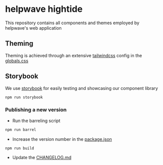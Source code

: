 # helpwave hightide

This repository contains all components and themes employed by helpwave's web application

## Theming

Theming is achieved through an extensive [tailwindcss](https://tailwindcss.com) config in
the [globals.css](src/style/globals.css)

## Storybook

We use [storybook](https://storybook.js.org/) for easily testing and showcasing our component library

```bash
npm run storybook
```

### Publishing a new version

- Run the barreling script

```bash
npm run barrel
```

- Increase the version number in the [package.json](package.json)

```bash
npm run build
```

- Update the [CHANGELOG.md](CHANGELOG.md)